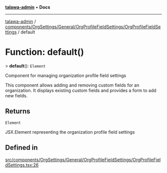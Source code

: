 [**talawa-admin**](../../../../../../README.md) • **Docs**

***

[talawa-admin](../../../../../../modules.md) / [components/OrgSettings/General/OrgProfileFieldSettings/OrgProfileFieldSettings](../README.md) / default

# Function: default()

\> **default**(): `Element`

Component for managing organization profile field settings

This component allows adding and removing custom fields for an organization.
It displays existing custom fields and provides a form to add new fields.

## Returns

`Element`

JSX.Element representing the organization profile field settings

## Defined in

[src/components/OrgSettings/General/OrgProfileFieldSettings/OrgProfileFieldSettings.tsx:26](https://github.com/PalisadoesFoundation/talawa-admin/blob/3f6b41a67c6932f4c0bce6ffb822d4ef12ede8c8/src/components/OrgSettings/General/OrgProfileFieldSettings/OrgProfileFieldSettings.tsx#L26)

